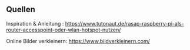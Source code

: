 ## Quellen
Inspiration &  Anleitung : 
https://www.tutonaut.de/rasap-raspberry-pi-als-router-accesspoint-oder-wlan-hotspot-nutzen/

Online Bilder verkleinern: https://www.bildverkleinern.com/
